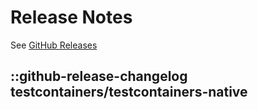 # Release Notes

See [GitHub Releases](https://github.com/testcontainers/testcontainers-native/releases)

## ::github-release-changelog testcontainers/testcontainers-native


